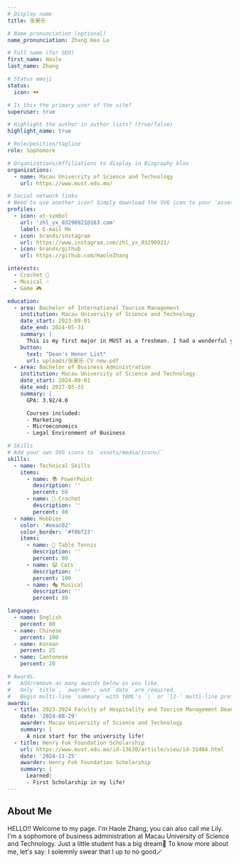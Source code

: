 ```yaml
---
# Display name
title: 张昊乐

# Name pronunciation (optional)
name_pronunciation: Zhang Hao Le 

# Full name (for SEO)
first_name: Haole
last_name: Zhang

# Status emoji
status:
  icon: 🕶

# Is this the primary user of the site?
superuser: true

# Highlight the author in author lists? (true/false)
highlight_name: true

# Role/position/tagline
role: Sophomore

# Organizations/Affiliations to display in Biography blox
organizations:
  - name: Macau Univercity of Science and Technology
    url: https://www.must.edu.mo/

# Social network links
# Need to use another icon? Simply download the SVG icon to your `assets/media/icons/` folder.
profiles:
  - icon: at-symbol
    url: 'zhl_yx_03290921@163.com'
    label: E-mail Me
  - icon: brands/instagram
    url: https://www.instagram.com/zhl_yx_03290921/
  - icon: brands/github
    url: https://github.com/HaoleZhang

interests:
  - Crochet 🧶
  - Musical 🎶
  - Game 🎮

education:
  - area: Bachelor of International Tourism Management
    institution: Macau University of Science and Technology
    date_start: 2023-09-01
    date_end: 2024-05-31
    summary: |
      This is my first major in MUST as a freshman. I had a wonderful year and got first place in Dean's Honor List and Henry Fok Foundation Scholarship. GPA:3.93/4.0
    button:
      text: "Dean's Honor List"
      url: uploads/张昊乐-CV new.pdf
  - area: Bachelor of Business Administration
    institution: Macau University of Science and Technology
    date_start: 2024-09-01
    date_end: 2027-05-31
    summary: |
      GPA: 3.92/4.0

      Courses included:
      - Marketing
      - Microeconomics
      - Legal Environment of Business

# Skills
# Add your own SVG icons to `assets/media/icons/`
skills:
  - name: Technical Skills
    items:
      - name: 📚 PowerPoint
        description: ''
        percent: 60
      - name: 🧶 Crochet
        description: ''
        percent: 80
  - name: Hobbies
    color: '#eeac02'
    color_border: '#f0bf23'
    items:
      - name: 🏓 Table Tennis
        description: ''
        percent: 80
      - name: 😺 Cats
        description: ''
        percent: 100
      - name: 🎭 Musical
        description: ''
        percent: 80

languages:
  - name: English
    percent: 80
  - name: Chinese
    percent: 100
  - name: Korean
    percent: 25
  - name: Cantonese
    percent: 20

# Awards.
#   Add/remove as many awards below as you like.
#   Only `title`, `awarder`, and `date` are required.
#   Begin multi-line `summary` with YAML's `|` or `|2-` multi-line prefix and indent 2 spaces below.
awards:
  - title: 2023-2024 Faculty of Hospitality and Tourism Management Dean's Honor List
    date: '2024-08-29'
    awarder: Macau University of Science and Technology
    summary: |
      A nice start for the university life!
  - title: Henry Fok Foundation Scholarship
    url: https://www.must.edu.mo/id-13630/article/view/id-31484.html
    date: '2024-11-25'
    awarder: Henry Fok Foundation Scholarship
    summary: |
      Learned:
      - First Scholarship in my life!
---
```


## About Me

HELLO!! Welcome to my page. I'm Haole Zhang, you can also call me Lily. I'm a sophomore of business administration at Macau University of Science and Technology. Just a little student has a big dream🌟 To know more about me, let's say: I solemnly swear that I up to no good🪄
